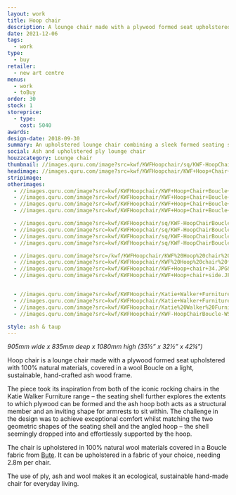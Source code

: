 ```yaml
---
layout: work
title: Hoop chair
description: A lounge chair made with a plywood formed seat upholstered with 100% natural materials, covered in a wool Boucle from Bute Fabrics on a light, sustainable, hand-crafted ash wood frame.
date: 2021-12-06
tags:
  - work
type:
  - buy
retailer:
  - new art centre
menus:
  - work
  - toBuy
order: 30
stock: 1
storeprice:
  - type:
    cost: 5040
awards:
design-date: 2018-09-30
summary: An upholstered lounge chair combining a sleek formed seating shell with a light ash wood frame.
social: Ash and upholstered ply lounge chair
houzzcategory: Lounge chair
thumbnail: //images.quru.com/image?src=kwf/KWFHoopchair/sq/KWF-HoopChairBoucle-WFsq.jpg&strip=1&width=170&height=170&strip=1
headimage: //images.quru.com/image?src=kwf/KWFHoopchair/KWF+Hoop+Chair+Boucle+on+blue.jpg&fill=auto&strip=1
stripimage:
otherimages:
  - //images.quru.com/image?src=kwf/KWFHoopchair/KWF+Hoop+Chair+Boucle+on+blue+front.jpg&fill=auto&strip=1
  - //images.quru.com/image?src=kwf/KWFHoopchair/KWF+Hoop+Chair+Boucle+on+blue+model.jpg&fill=auto&strip=1
  - //images.quru.com/image?src=kwf/KWFHoopchair/KWF+Hoop+Chair+Boucle+on+blue+side.jpg&fill=auto&strip=1
  - //images.quru.com/image?src=kwf/KWFHoopchair/KWF+Hoop+Chair+Boucle+on+blue+back+34.jpg&fill=auto&strip=

  - //images.quru.com/image?src=kwf/KWFHoopchair/sq/KWF-HoopChairBoucle-WBR34sq.jpg&flip=h&fill=auto&strip=1
  - //images.quru.com/image?src=kwf/KWFHoopchair/sq/KWF-HoopChairBoucle-WFsq.jpg&fill=auto&strip=1
  - //images.quru.com/image?src=kwf/KWFHoopchair/sq/KWF-HoopChairBoucle-WFL34sq.jpg&fill=auto&strip=1  
  - //images.quru.com/image?src=kwf/KWFHoopchair/sq/KWF-HoopChairBoucle-WBsq.jpg&fill=auto&strip=1

  - //images.quru.com/image?src=/kwf/KWFHoopchair/KWF%20Hoop%20chair%20back%2034.JPG&angle=90&top=0.1&bottom=0.9&fill=auto&strip=1
  - //images.quru.com/image?src=kwf/KWFHoopchair/KWF%20Hoop%20chair%20front.JPG&angle=90&top=0.1125&bottom=0.8875&fill=auto&strip=1
  - //images.quru.com/image?src=kwf/KWFHoopchair/KWF+Hoop+chair+34.JPG&top=0.13&bottom=0.9&angle=90&fill=auto&strip=1
  - //images.quru.com/image?src=kwf/KWFHoopchair/KWF+Hoop+chair+side.JPG&top=0.1&bottom=0.9&angle=90&fill=auto&strip=1


  - //images.quru.com/image?src=kwf/KWFHoopchair/Katie+Walker+Furniture+Hoop+chair+-+Boucle+back+pair.jpg
  - //images.quru.com/image?src=kwf/KWFHoopchair/Katie+Walker+Furniture+Hoop+chair+-+Boucle+main.jpg
  - //images.quru.com/image?src=kwf/KWFHoopchair/Katie%20Walker%20Furniture%20Hoop%20chair%20-%20Boucle%20single%20front.jpg&bottom=0.86875&top=0.19375&right=0.87097&strip=1
  - //images.quru.com/image?src=kwf/KWFHoopchair/KWF-HoopChairBoucle-WSet.jpg

style: ash & taup
---
```

_905mm wide x 835mm deep x 1080mm high (35&#8531;&rdquo; x 32&frac12;&rdquo; x 42&frac14;&rdquo;)_

Hoop chair is a lounge chair made with a plywood formed seat upholstered with 100% natural materials, covered in a wool Boucle on a light, sustainable, hand-crafted ash wood frame.

The piece took its inspiration from both of the iconic rocking chairs in the Katie Walker Furniture range – the seating shell further explores the extents to which plywood can be formed and the ash hoop both acts as a structural member and an inviting shape for armrests to sit within. The challenge in the design was to achieve exceptional comfort whilst matching the two geometric shapes of the seating shell and the angled hoop – the shell seemingly dropped into and effortlessly supported by the hoop.

The chair is upholstered in 100% natural wool materials covered in a Boucle fabric from [Bute](https://www.butefabricsltd.com/ "Bute Fabrics, Scotland"). It can be upholstered in a fabric of your choice, needing 2.8m per chair.

The use of ply, ash and wool makes it an ecological, sustainable hand-made chair for everyday living.
